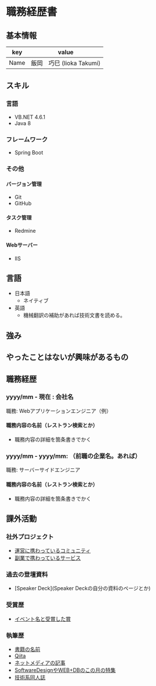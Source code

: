 # 職務経歴書

## 基本情報

|key|value|
|---|-----|
|Name|飯岡　巧巳 (Iioka Takumi)|

## スキル
### 言語
- VB.NET 4.6.1
- Java 8

### フレームワーク

- Spring Boot

### その他

#### バージョン管理

- Git
- GitHub

#### タスク管理

- Redmine

#### Webサーバー

- IIS

## 言語

- 日本語
  - ネイティブ
- 英語
  - 機械翻訳の補助があれば技術文書を読める。

## 強み

## やったことはないが興味があるもの

## 職務経歴

### yyyy/mm - 現在 : 会社名

職務: Webアプリケーションエンジニア（例）

#### 職務内容の名前（レストラン検索とか）

- 職務内容の詳細を箇条書きでかく

### yyyy/mm - yyyy/mm: （前職の企業名。あれば）

職務: サーバーサイドエンジニア

#### 職務内容の名前（レストラン検索とか）

- 職務内容の詳細を箇条書きでかく

## 課外活動

### 社外プロジェクト
* [運営に携わっているコミュニティ](そのコミュニティのconnpassやカンファレンスページのリンクとか)
* [副業で携わっているサービス](そのサービスのランディングページのリンクとか)

### 過去の登壇資料
* [Speaker Deck](Speaker Deckの自分の資料のページとか)

### 受賞歴
* [イベント名と受賞した賞](イベントのランディングページのリンクや、結果がわかる記事など)

### 執筆歴
* [書籍の名前](Amazonのリンクとか)
* [Qiita](Qiitaの自分のプロフィールのリンクとか)
* [ネットメディアの記事](記事のリンクとか)
* [SoftwareDesignやWEB+DBのこの月の特集](その月のアーカイブのリンクとか)
* [技術系同人誌](boothのリンクとか自分のサイトの紹介リンクとか)
